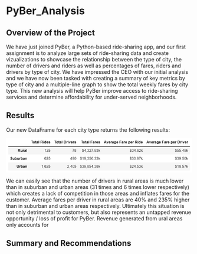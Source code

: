 # PyBer_Analysis

## Overview of the Project

We have just joined PyBer, a Python-based ride-sharing app, and our first assignment is to analyze large sets of ride-sharing data and create vizualizations to showcase the relationship between the type of city, the number of drivers and riders as well as percentages of fares, riders and drivers by type of city. We have impressed the CEO with our initial analysis and we have now been tasked with creating a summary of key metrics by type of city and a multiple-line graph to show the total weekly fares by city type. This new analysis will help PyBer improve access to ride-sharing services and determine affordability for under-served neighborhoods.

## Results

Our new DataFrame for each city type returns the following results:

<img align='center' src='Resources/PyBer_Summary.png'>

We can easily see that the number of drivers in rural areas is much lower than in suburban and urban areas (31 times and 6 times lower respectively) which creates a lack of competition in those areas and inflates fares for the customer. Average fares per driver in rural areas are 40% and 235% higher than in suburban and urban areas respectively. Ultimately this situation is not only detrimental to customers, but also represents an untapped revenue opportunity / loss of profit for PyBer. Revenue generated from ural areas only accounts for 

## Summary and Recommendations

